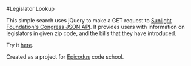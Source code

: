 #Legislator Lookup

This simple search uses jQuery to make a GET request to [Sunlight Foundation's Congress JSON API](https://sunlightlabs.github.io/congress/). It provides users with information on legislators in given zip code, and the bills that they have introduced.

Try it [here](http://aihrig.site44.com/Legislator/index.html). 

Created as a project for [Epicodus](http://www.epicodus.com/) code school. 
